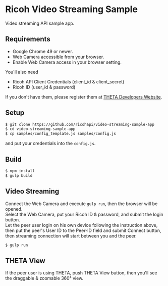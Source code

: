 # Ricoh Video Streaming Sample

Video streaming API sample app.

## Requirements

* Google Chrome 49 or newer.
* Web Camera accessible from your browser.
* Enable Web Camera access in your browser setting.

You'll also need

* Ricoh API Client Credentials (client_id & client_secret)
* Ricoh ID (user_id & password)

If you don't have them, please register them at [THETA Developers Website](http://contest.theta360.com/).

## Setup

```sh
$ git clone https://github.com/ricohapi/video-streaming-sample-app
$ cd video-streaming-sample-app
$ cp samples/config_template.js samples/config.js
```

and put your credentials into the `config.js`.

## Build

```sh
$ npm install
$ gulp build
```

## Video Streaming

Connect the Web Camera and execute `gulp run`, then the browser will be opened.  
Select the Web Camera, put your Ricoh ID & password, and submit the login button.  
Let the peer user login on his own device following the instruction above, then put the peer's User ID to the Peer-ID field and submit Connect button, then streaming connection will start between you and the peer.

```sh
$ gulp run
```

## THETA View

If the peer user is using THETA, push THETA View button, then you'll see the draggable & zoomable 360° view.
